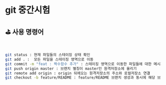 # git 중간시험

## ⛳ 사용 명령어
<br>

```bash
git status : 현재 파일들의 스테이징 상태 확인
git add . :  모든 파일을 스테이징 영역으로 이동
git commit -m "feat : 짝수함수 추가" : 스테이징 영역으로 이동한 파일들에 대한 메시지(어떤 작업을 했는지)
git push origin master : 브랜치 별칭이 master인 원격저장소에 올리기
git remote add origin : origin 뒤에오는 원격저장소의 주소와 로컬저장소 연결
git checkout -b feature/README : feature/README 브랜치 생성과 동시에 해당 브랜치로 이동
```



  





   

